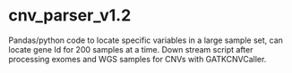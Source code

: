 # cnv_parser_v1.2

Pandas/python code to locate specific variables in a large sample set, can locate gene Id for 200 samples at a time. Down stream script after processing exomes and WGS samples for CNVs with GATKCNVCaller. 
